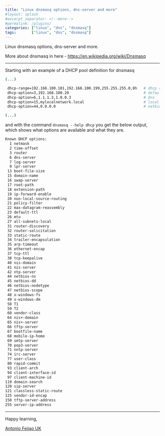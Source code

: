```yaml
---
title: "Linux dnsmasq options, dns-server and more"
#layout: splash
#excerpt_separator: <!--more-->
#permalink: /plugins/
categories: ["linux", "dns", "dnsmasq"]
tags:       ["linux", "dns", "dnsmasq"]
---
```


Linux dnsmasq options, dns-server and more.

More about dnsmasq in here - <https://en.wikipedia.org/wiki/Dnsmasq>

---

Starting with an example of a DHCP pool definition for dnsmasq

```bash
(...)

 dhcp-range=192.168.100.101,192.168.100.199,255.255.255.0,8h   # dhcp range
 dhcp-option=3,192.168.100.20                                  # default-gateway
 dhcp-option=6,1.1.1.3,1.0.0.3                                 # dns
 dhcp-option=15,mylocalnetwork.local                           # local-domain
 dhcp-option=44,0.0.0.0                                        # netbios server. Disabling NetBIOS over TCP/IP can improve security by reducing the attack surface of a system. However, it may also impact the functionality of certain legacy applications and networked devices that rely on NetBIOS

(...)
```

and with the command `dnsmasq --help dhcp` you get the below output, which shows what options are available and what they are.

```bash
Known DHCP options:
  1 netmask
  2 time-offset
  3 router
  6 dns-server
  7 log-server
  9 lpr-server
 13 boot-file-size
 15 domain-name
 16 swap-server
 17 root-path
 18 extension-path
 19 ip-forward-enable
 20 non-local-source-routing
 21 policy-filter
 22 max-datagram-reassembly
 23 default-ttl
 26 mtu
 27 all-subnets-local
 31 router-discovery
 32 router-solicitation
 33 static-route
 34 trailer-encapsulation
 35 arp-timeout
 36 ethernet-encap
 37 tcp-ttl
 38 tcp-keepalive
 40 nis-domain
 41 nis-server
 42 ntp-server
 44 netbios-ns
 45 netbios-dd
 46 netbios-nodetype
 47 netbios-scope
 48 x-windows-fs
 49 x-windows-dm
 58 T1
 59 T2
 60 vendor-class
 64 nis+-domain
 65 nis+-server
 66 tftp-server
 67 bootfile-name
 68 mobile-ip-home
 69 smtp-server
 70 pop3-server
 71 nntp-server
 74 irc-server
 77 user-class
 80 rapid-commit
 93 client-arch
 94 client-interface-id
 97 client-machine-id
119 domain-search
120 sip-server
121 classless-static-route
125 vendor-id-encap
150 tftp-server-address
255 server-ip-address
```

---

Happy learning,

[Antonio Feijao UK](https://www.antoniofeijao.com/)


